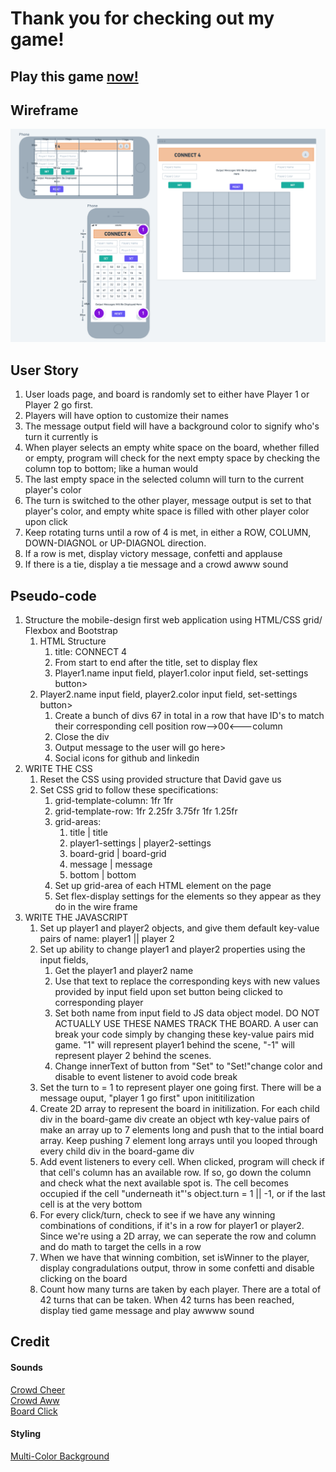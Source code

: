 # Thank you for checking out my game!
## Play this game [now!](https://www.connect4-browser-game.surge.sh)
## Wireframe
![Connect 4 Wireframe](images/connect4-wireframe.png)
## User Story
1. User loads page, and board is randomly set to either have Player 1 or Player 2 go first.
2. Players will have option to customize their names
3. The message output field will have a background color to signify who's turn it currently is
4. When player selects an empty white space on the board, whether filled or empty, program will check for the next empty  space by checking the column top to bottom; like a human would
5. The last empty space in the selected column will turn to the current player's color
6. The turn is switched to the other player, message output is set to that player's color, and empty white space is filled with other player color upon click
7. Keep rotating turns until a row of 4 is met, in either a ROW, COLUMN, DOWN-DIAGNOL or UP-DIAGNOL direction.
8. If a row is met, display victory message, confetti and applause
9. If there is a tie, display a tie message and a crowd awww sound
## Pseudo-code
1. Structure the mobile-design first web application using HTML/CSS grid/ Flexbox and Bootstrap
    1. HTML Structure
        1. title: CONNECT 4
        2. From start to end after the title, set to display flex
        3. Player1.name input field, player1.color input field, set-settings button>
     1. Player2.name input field, player2.color input field, set-settings button>
        1. Create a bunch of divs 67 in total in a row that have ID's to match their corresponding cell position row-->00<---column
        2. Close the div
        3. Output message to the user will go here>
        4. Social icons for github and linkedin
2. WRITE THE CSS
    1. Reset the CSS using provided structure that David gave us
    2. Set CSS grid to follow these specifications:
        1. grid-template-column: 1fr 1fr
        2. grid-template-row: 1fr 2.25fr 3.75fr 1fr 1.25fr
        3. grid-areas:
            1. title | title
            2. player1-settings | player2-settings
            3. board-grid | board-grid
            4. message | message
            5. bottom | bottom
        4. Set up grid-area of each HTML element on the page
        5. Set flex-display settings for the elements so they appear as they do in the wire frame
3. WRITE THE JAVASCRIPT
    1. Set up player1 and player2 objects, and give them default key-value pairs of name: player1 || player 2
    2. Set up ability to change player1 and player2 properties using the input fields, 
        1. Get the player1 and player2 name 
        2. Use that text to replace the corresponding keys with new values provided by input field upon set button being clicked to corresponding player
        3. Set both name from input field to JS data object model. DO NOT ACTUALLY USE THESE NAMES TRACK THE BOARD. A user can break your code simply by changing these key-value pairs mid game. "1" will represent player1 behind the scene, "-1" will represent player 2 behind the scenes.
        4. Change innerText of button from "Set" to "Set!"change color and disable to event listener to avoid code break
    3. Set the turn to = 1 to represent player one going first. There will be a message ouput, "player 1 go first" upon inititilization
    4. Create 2D array to represent the board in initilization. For each child div in the board-game div create an object wth key-value pairs of  make an array up to 7 elements long and push that to the intial board array. Keep pushing 7 element long arrays until you looped through every child div in the board-game div
    5. Add event listeners to every cell. When clicked, program will check if that cell's column has an available row. If so, go down the column and check what the next available spot is. The cell becomes occupied if the cell "underneath it"'s object.turn = 1 || -1, or if the last cell is at the very bottom
    6. For every click/turn, check to see if we have any winning combinations of conditions, if it's in a row for player1 or player2. Since we're using a 2D array, we can seperate the row and column and do math to target the cells in a row
    7. When we have that winning combition, set isWinner to the player, display congradulations output, throw in some confetti and disable clicking on the board
    8. Count how many turns are taken by each player. There are a total of 42 turns that can be taken. When 42 turns has been reached, display tied game message and play awwww sound


## Credit
#### Sounds
[Crowd Cheer](https://soundcloud.com/59nxyejat3xt/audience-applause-matthiew11-1206899159)\
[Crowd Aww](https://instrumentalfx.co/crowd-disappointed-sound-effect/)\
[Board Click](https://www.zapsplat.com/music/single-click-screen-press-on-smart-phone-3/)

#### Styling
[Multi-Color Background](https://blog.prototypr.io/css-only-multi-color-backgrounds-4d96a5569a20)
